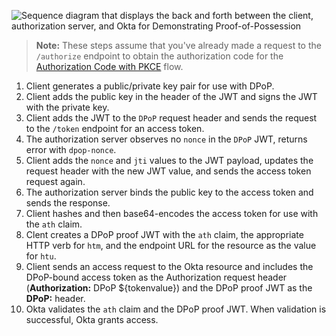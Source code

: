 <div class="three-quarter">

![Sequence diagram that displays the back and forth between the client, authorization server, and Okta for Demonstrating Proof-of-Possession](/img/authorization/DPoPOktaResource.png)

</div>

<!-- https://www.figma.com/file/YH5Zhzp66kGCglrXQUag2E/%F0%9F%93%8A-Updated-Diagrams-for-Dev-Docs?type=design&node-id=4459-34299&mode=design&t=QeayUk85pzPPTezF-4 -->

<!-- Source for image. Generated using http://www.plantuml.com/plantuml/uml/

@startuml
skinparam monochrome true
participant "OIDC client" as client
participant "Authorization server" as as
participant "Okta" as okta

autonumber "<b>#."
client -> client: Generates public/private key pair for use with DPoP
client -> client: Adds public key to JWT header and signs JWT with private key
client -> as: Adds JWT to `DPoP` request header and sends request to token endpoint
as -> client: Observes no `nonce` in DPoP JWT, returns error with `dpop-nonce` header
client -> as: Adds `nonce` and `jti` values to JWT payload and sends request again
as -> client: Binds public key to access token and sends response
client -> client: Hashes and then base64-encodes the `access_token` for the `ath` claim
client -> client: Creates new DPoP proof JWT with new claims, values
client -> okta: Adds original DPoP-bound access token to **Authorization** request header, new JWT to **DPoP** header
client -> okta: Sends request to access Okta protected resource
okta -> client: Validates the DPoP-bound access token and grants access to resource
@enduml

-->

> **Note:** These steps assume that you've already made a request to the `/authorize` endpoint to obtain the authorization code for the [Authorization Code with PKCE](/docs/guides/implement-grant-type/authcodepkce/main/) flow.

1. Client generates a public/private key pair for use with DPoP.
2. Client adds the public key in the header of the JWT and signs the JWT with the private key.
3. Client adds the JWT to the `DPoP` request header and sends the request to the `/token` endpoint for an access token.
4. The authorization server observes no `nonce` in the `DPoP` JWT, returns error with `dpop-nonce`.
5. Client adds the `nonce` and `jti` values to the JWT payload, updates the request header with the new JWT value, and sends the access token request again.
6. The authorization server binds the public key to the access token and sends the response.
7. Client hashes and then base64-encodes the access token for use with the `ath` claim.
8. Clent creates a DPoP proof JWT with the `ath` claim, the appropriate HTTP verb for `htm`, and the endpoint URL for the resource as the value for `htu`.
9. Client sends an access request to the Okta resource and includes the DPoP-bound access token as the Authorization request header (**Authorization:** DPoP ${tokenvalue}) and the DPoP proof JWT as the **DPoP:** header.
10. Okta validates the `ath` claim and the DPoP proof JWT. When validation is successful, Okta grants access.
